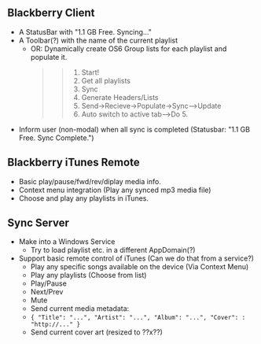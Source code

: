 Blackberry Client
-----------------
 * A StatusBar with "1.1 GB Free. Syncing..."
 * A Toolbar(?) with the name of the current playlist
   * OR: Dynamically create OS6 Group lists for each playlist and populate it.
     >> 1. Start!
     >> 2. Get all playlists
     >> 3. Sync
     >> 4. Generate Headers/Lists
     >> 5. Send->Recieve->Populate->Sync-->Update
     >> 6. Auto switch to active tab-->Do 5.
 * Inform user (non-modal) when all sync is completed (Statusbar: "1.1 GB Free. Sync Complete.")

Blackberry iTunes Remote
------------------------
 * Basic play/pause/fwd/rev/diplay media info.
 * Context menu integration (Play any synced mp3 media file)
 * Choose and play any playlists in iTunes.

Sync Server
-----------
 * Make into a Windows Service
   * Try to load playlist etc. in a different AppDomain(?) 
 * Support basic remote control of iTunes (Can we do that from a service?)
   * Play any specific songs available on the device (Via Context Menu)
   * Play any playlists (Choose from list)
   * Play/Pause
   * Next/Prev
   * Mute
   * Send current media metadata:
   * `{ "Title": "...", "Artist": "...", "Album": "...", "Cover": : "http://..." }`
   * Send current cover art (resized to ??x??)
